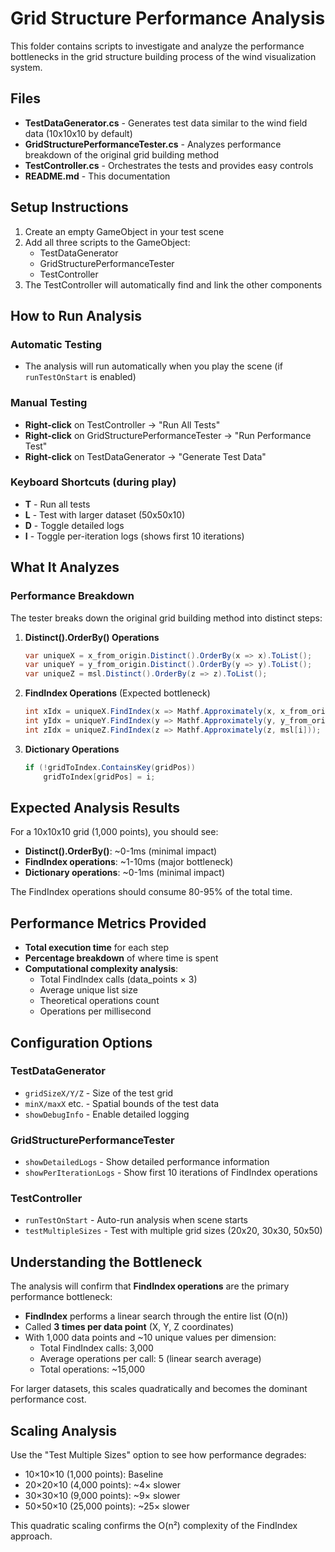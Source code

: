 # Grid Structure Performance Analysis

This folder contains scripts to investigate and analyze the performance bottlenecks in the grid structure building process of the wind visualization system.

## Files

- **TestDataGenerator.cs** - Generates test data similar to the wind field data (10x10x10 by default)
- **GridStructurePerformanceTester.cs** - Analyzes performance breakdown of the original grid building method
- **TestController.cs** - Orchestrates the tests and provides easy controls
- **README.md** - This documentation

## Setup Instructions

1. Create an empty GameObject in your test scene
2. Add all three scripts to the GameObject:
   - TestDataGenerator
   - GridStructurePerformanceTester  
   - TestController
3. The TestController will automatically find and link the other components

## How to Run Analysis

### Automatic Testing
- The analysis will run automatically when you play the scene (if `runTestOnStart` is enabled)

### Manual Testing
- **Right-click** on TestController → "Run All Tests"
- **Right-click** on GridStructurePerformanceTester → "Run Performance Test"
- **Right-click** on TestDataGenerator → "Generate Test Data"

### Keyboard Shortcuts (during play)
- **T** - Run all tests
- **L** - Test with larger dataset (50x50x10)
- **D** - Toggle detailed logs
- **I** - Toggle per-iteration logs (shows first 10 iterations)

## What It Analyzes

### Performance Breakdown
The tester breaks down the original grid building method into distinct steps:

1. **Distinct().OrderBy() Operations**
   ```csharp
   var uniqueX = x_from_origin.Distinct().OrderBy(x => x).ToList();
   var uniqueY = y_from_origin.Distinct().OrderBy(y => y).ToList();
   var uniqueZ = msl.Distinct().OrderBy(z => z).ToList();
   ```

2. **FindIndex Operations** (Expected bottleneck)
   ```csharp
   int xIdx = uniqueX.FindIndex(x => Mathf.Approximately(x, x_from_origin[i]));
   int yIdx = uniqueY.FindIndex(y => Mathf.Approximately(y, y_from_origin[i]));
   int zIdx = uniqueZ.FindIndex(z => Mathf.Approximately(z, msl[i]));
   ```

3. **Dictionary Operations**
   ```csharp
   if (!gridToIndex.ContainsKey(gridPos))
       gridToIndex[gridPos] = i;
   ```

## Expected Analysis Results

For a 10x10x10 grid (1,000 points), you should see:
- **Distinct().OrderBy()**: ~0-1ms (minimal impact)
- **FindIndex operations**: ~1-10ms (major bottleneck)
- **Dictionary operations**: ~0-1ms (minimal impact)

The FindIndex operations should consume 80-95% of the total time.

## Performance Metrics Provided

- **Total execution time** for each step
- **Percentage breakdown** of where time is spent
- **Computational complexity analysis**:
  - Total FindIndex calls (data_points × 3)
  - Average unique list size
  - Theoretical operations count
  - Operations per millisecond

## Configuration Options

### TestDataGenerator
- `gridSizeX/Y/Z` - Size of the test grid
- `minX/maxX` etc. - Spatial bounds of the test data
- `showDebugInfo` - Enable detailed logging

### GridStructurePerformanceTester  
- `showDetailedLogs` - Show detailed performance information
- `showPerIterationLogs` - Show first 10 iterations of FindIndex operations

### TestController
- `runTestOnStart` - Auto-run analysis when scene starts
- `testMultipleSizes` - Test with multiple grid sizes (20x20, 30x30, 50x50)

## Understanding the Bottleneck

The analysis will confirm that **FindIndex operations** are the primary performance bottleneck:

- **FindIndex** performs a linear search through the entire list (O(n))
- Called **3 times per data point** (X, Y, Z coordinates)
- With 1,000 data points and ~10 unique values per dimension:
  - Total FindIndex calls: 3,000
  - Average operations per call: 5 (linear search average)
  - Total operations: ~15,000

For larger datasets, this scales quadratically and becomes the dominant performance cost.

## Scaling Analysis

Use the "Test Multiple Sizes" option to see how performance degrades:
- 10×10×10 (1,000 points): Baseline
- 20×20×10 (4,000 points): ~4× slower
- 30×30×10 (9,000 points): ~9× slower  
- 50×50×10 (25,000 points): ~25× slower

This quadratic scaling confirms the O(n²) complexity of the FindIndex approach. 